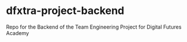 # dfxtra-project-backend
Repo for the Backend of the Team Engineering Project for Digital Futures Academy
